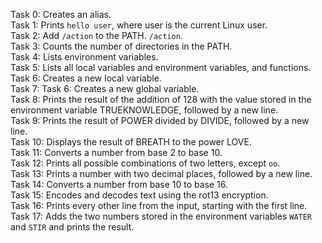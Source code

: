 Task 0: Creates an alias. <br>
Task 1: Prints `hello user`, where user is the current Linux user. <br>
Task 2: Add `/action` to the PATH. `/action`. <br>
Task 3: Counts the number of directories in the PATH. <br>
Task 4: Lists environment variables. <br>
Task 5: Lists all local variables and environment variables, and functions. <br>
Task 6: Creates a new local variable. <br>
Task 7: Task 6: Creates a new global variable. <br> 
Task 8: Prints the result of the addition of 128 with the value stored in the environment variable TRUEKNOWLEDGE, followed by a new line. <br>
Task 9: Prints the result of POWER divided by DIVIDE, followed by a new line. <br>
Task 10: Displays the result of BREATH to the power LOVE. <br>
Task 11: Converts a number from base 2 to base 10. <br>
Task 12: Prints all possible combinations of two letters, except `oo`. <br>
Task 13: Prints a number with two decimal places, followed by a new line. <br>
Task 14: Converts a number from base 10 to base 16. <br>
Task 15: Encodes and decodes text using the rot13 encryption. <br>
Task 16: Prints every other line from the input, starting with the first line. <br>
Task 17: Adds the two numbers stored in the environment variables `WATER` and `STIR` and prints the result.
